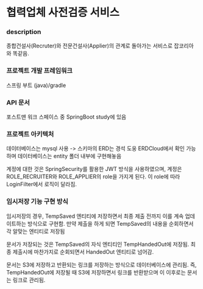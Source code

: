 # 협력업체 사전검증 서비스

### description

종합건설사(Recruter)와 전문건설사(Applier)의 관계로 돌아가는 서비스로 잡코리아와 똑같음.

### 프로젝트 개발 프레임워크

스프링 부트 (java)/gradle

### API 문서

포스트맨 워크 스페이스 중 SpringBoot study에 있음

### 프로젝트 아키텍처

데이터베이스는 mysql 사용 -> 스키마의 ERD는 경석 도웅 ERDCloud에서 확인 가능하며 데이터베이스는 entity 폴더 내부에 구현해놓음

계정에 대한 것은 SpringSecurity를 활용한 JWT 방식을 사용하였으며, 계정은 ROLE_RECRUITER와 ROLE_APPLIER의 role을 가지게 된다. 이 role에 따라 LoginFilter에서 로직이 달라짐.

### 임시저장 기능 구현 방식

임시저장의 경우, TempSaved 엔티티에 저장하면서 최종 제출 전까지 이를 계속 업데이트하는 방식으로 구현함. 만약 제출을 하게 되면 TempSaved의 내용을 순회하면서 각 알맞는 엔티티로 저장됨

문서가 저장되는 것은 TempSaved의 자식 엔티티인 TempHandedOut에 저장됨. 최종 제출시에 마찬가지로 순회되면서 HandedOut 엔티티로 넘어감.

문서는 S3에 저장하고 반환되는 링크를 저장하는 방식으로 데이터베이스에 관리됨. 즉, TempHandedOut에 저장될 때 S3에 저장하면서 링크를 반환받으며 이 이후로는 문서는 링크로 관리됨.
